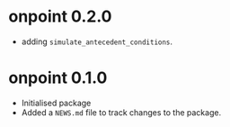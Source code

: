 # onpoint 0.2.0
* adding `simulate_antecedent_conditions`.

# onpoint 0.1.0
* Initialised package
* Added a `NEWS.md` file to track changes to the package.

